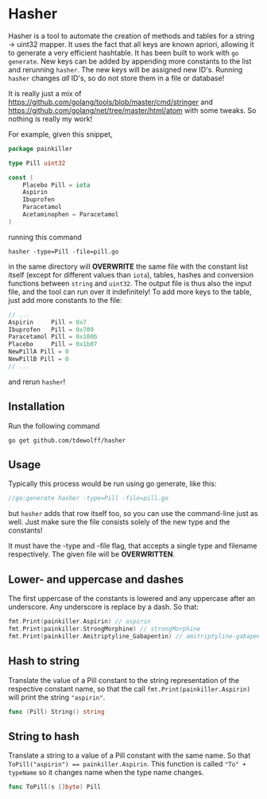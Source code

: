 # Hasher
Hasher is a tool to automate the creation of methods and tables for a string &#8594; uint32 mapper. It uses the fact that all keys are known apriori, allowing it to generate a very efficient hashtable. It has been built to work with `go generate`. New keys can be added by appending more constants to the list and rerunning `hasher`. The new keys will be assigned new ID's. Running `hasher` changes _all_ ID's, so do not store them in a file or database!

It is really just a mix of https://github.com/golang/tools/blob/master/cmd/stringer and https://github.com/golang/net/tree/master/html/atom with some tweaks. So nothing is really my work!

For example, given this snippet,
``` go
package painkiller

type Pill uint32

const (
	Placebo Pill = iota
	Aspirin
	Ibuprofen
	Paracetamol
	Acetaminophen = Paracetamol
)
```

running this command

	hasher -type=Pill -file=pill.go

in the same directory will __OVERWRITE__ the same file with the constant list itself (except for different values than `iota`), tables, hashes and conversion functions between `string` and `uint32`. The output file is thus also the input file, and the tool can run over it indefinitely! To add more keys to the table, just add more constants to the file:

``` go
// ...
Aspirin     Pill = 0x7
Ibuprofen   Pill = 0x709
Paracetamol Pill = 0x100b
Placebo     Pill = 0x1b07
NewPillA Pill = 0
NewPillB Pill = 0
// ...
```

and rerun `hasher`!

## Installation
Run the following command

	go get github.com/tdewolff/hasher

## Usage
Typically this process would be run using go generate, like this:
``` go
//go:generate hasher -type=Pill -file=pill.go
```
but `hasher` adds that row itself too, so you can use the command-line just as well. Just make sure the file consists solely of the new type and the constants!

It must have the -type and -file flag, that accepts a single type and filename respectively. The given file will be __OVERWRITTEN__.

## Lower- and uppercase and dashes
The first uppercase of the constants is lowered and any uppercase after an underscore. Any underscore is replace by a dash. So that:
``` go
fmt.Print(painkiller.Aspirin) // aspirin
fmt.Print(painkiller.StrongMorphine) // strongMorphine
fmt.Print(painkiller.Amitriptyline_Gabapentin) // amitriptyline-gabapentin
```

## Hash to string
Translate the value of a Pill constant to the string representation of the respective constant name, so that the call `fmt.Print(painkiller.Aspirin)` will print the string `"aspirin"`.
``` go
func (Pill) String() string
```

## String to hash
Translate a string to a value of a Pill constant with the same name. So that `ToPill("aspirin") == painkiller.Aspirin`. This function is called `"To" + typeName` so it changes name when the type name changes.
``` go
func ToPill(s []byte) Pill
```